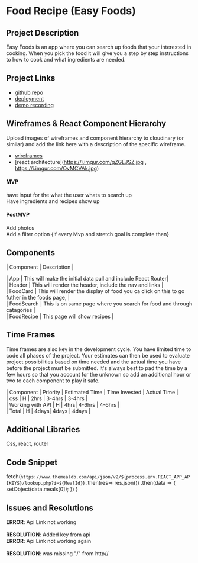 # Food Recipe (Easy Foods)


## Project Description

Easy Foods is an app where you can search up foods that your interested in cooking. When you pick the food it will give you a step by step instructions to how to cook and what ingredients are needed. 

## Project Links

- [github repo](https://github.com/Bigs55stock/food-recipe-)
- [deployment](https://food-recipe-zeta.vercel.app/foods)
- [demo recording](https://www.youtube.com/watch?v=pnwOATCLJx0)

## Wireframes & React Component Hierarchy

Upload images of wireframes and component hierarchy to cloudinary (or similar) and add the link here with a description of the specific wireframe.

- [wireframes]( https://i.imgur.com/zgvKenT.jpg)
- [react architecture](https://i.imgur.com/qZGEJSZ.jpg , https://i.imgur.com/OvMCVAk.jpg)


#### MVP 
have input for the what the user whats to search up <br />
Have ingredients and recipes show up

#### PostMVP 

Add photos <br>
Add a filter option {if every Mvp and stretch goal is complete then}

## Components



| Component | Description | 

| App | This will make the initial data pull and include React Router| <br />
| Header | This will render the header, include the nav and links | <br />
| FoodCard | This will render the display of food you ca click on this to go futher in the foods page,  | <br />
| FoodSearch | This is on same page where you search for food and through catagories | <br />
| FoodRecipe | This page will show recipes | <br />

## Time Frames

Time frames are also key in the development cycle.  You have limited time to code all phases of the project.  Your estimates can then be used to evaluate project possibilities based on time needed and the actual time you have before the project must be submitted. It's always best to pad the time by a few hours so that you account for the unknown so add an additional hour or two to each component to play it safe. 

| Component | Priority | Estimated Time | Time Invested | Actual Time |<br />
| css | H |  2hrs | 3-4hrs | 3-4hrs |<br />
| Working with API | H | 4hrs| 4-6hrs | 4-6hrs |<br />
| Total | H | 4days| 4days | 4days |<br />

## Additional Libraries
Css, react, router

## Code Snippet
  
  fetch(`https://www.themealdb.com/api/json/v2/${process.env.REACT_APP_APIKEYS}/lookup.php?i=${MealId}`)
            .then(res=> res.json())
            .then(data => {
                setObject(data.meals[0]);
            })
    }


## Issues and Resolutions

**ERROR**: Api Link not working      <br />                          
**RESOLUTION**: Added key from api <br />
**ERROR**: Api Link not working again    <br />                          
**RESOLUTION**: was missing "/" from http//   <br />